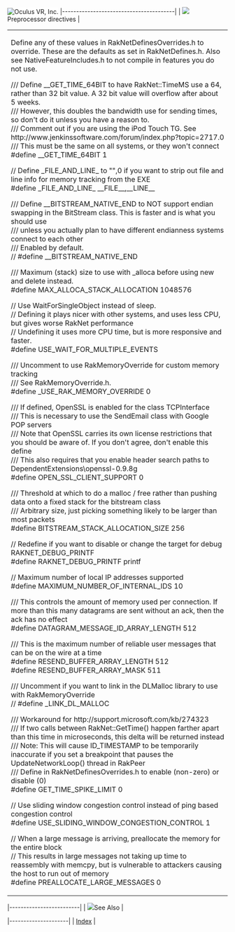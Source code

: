 <span style="background-color: rgb(255, 255, 255);">![Oculus VR, Inc.](RakNet_Icon_Final-copy.jpg)</span>
|----------------------------------------|
| ![](spacer.gif)Preprocessor directives |

<table>
<colgroup>
<col width="100%" />
</colgroup>
<tbody>
<tr class="odd">
<td align="left"><p>Define any of these values in RakNetDefinesOverrides.h to override. These are the defaults as set in RakNetDefines.h. Also see NativeFeatureIncludes.h to not compile in features you do not use.</p>
<p>/// Define __GET_TIME_64BIT to have RakNet::TimeMS use a 64, rather than 32 bit value. A 32 bit value will overflow after about 5 weeks.<br /> /// However, this doubles the bandwidth use for sending times, so don't do it unless you have a reason to.<br /> /// Comment out if you are using the iPod Touch TG. See http://www.jenkinssoftware.com/forum/index.php?topic=2717.0<br /> /// This must be the same on all systems, or they won't connect<br /> #define __GET_TIME_64BIT 1</p>
<p>// Define _FILE_AND_LINE_ to &quot;&quot;,0 if you want to strip out file and line info for memory tracking from the EXE<br /> #define _FILE_AND_LINE_ __FILE__,__LINE__</p>
<p>/// Define __BITSTREAM_NATIVE_END to NOT support endian swapping in the BitStream class. This is faster and is what you should use<br /> /// unless you actually plan to have different endianness systems connect to each other<br /> /// Enabled by default.<br /> // #define __BITSTREAM_NATIVE_END</p>
<p>/// Maximum (stack) size to use with _alloca before using new and delete instead.<br /> #define MAX_ALLOCA_STACK_ALLOCATION 1048576</p>
<p>// Use WaitForSingleObject instead of sleep.<br /> // Defining it plays nicer with other systems, and uses less CPU, but gives worse RakNet performance<br /> // Undefining it uses more CPU time, but is more responsive and faster.<br /> #define USE_WAIT_FOR_MULTIPLE_EVENTS</p>
<p>/// Uncomment to use RakMemoryOverride for custom memory tracking<br /> /// See RakMemoryOverride.h.<br /> #define _USE_RAK_MEMORY_OVERRIDE 0</p>
<p>/// If defined, OpenSSL is enabled for the class TCPInterface<br /> /// This is necessary to use the SendEmail class with Google POP servers<br /> /// Note that OpenSSL carries its own license restrictions that you should be aware of. If you don't agree, don't enable this define<br /> /// This also requires that you enable header search paths to DependentExtensions\openssl-0.9.8g<br /> #define OPEN_SSL_CLIENT_SUPPORT 0</p>
<p>/// Threshold at which to do a malloc / free rather than pushing data onto a fixed stack for the bitstream class<br /> /// Arbitrary size, just picking something likely to be larger than most packets<br /> #define BITSTREAM_STACK_ALLOCATION_SIZE 256</p>
<p>// Redefine if you want to disable or change the target for debug RAKNET_DEBUG_PRINTF<br /> #define RAKNET_DEBUG_PRINTF printf</p>
<p>// Maximum number of local IP addresses supported<br /> #define MAXIMUM_NUMBER_OF_INTERNAL_IDS 10</p>
<p>/// This controls the amount of memory used per connection. If more than this many datagrams are sent without an ack, then the ack has no effect<br /> #define DATAGRAM_MESSAGE_ID_ARRAY_LENGTH 512</p>
<p>/// This is the maximum number of reliable user messages that can be on the wire at a time<br /> #define RESEND_BUFFER_ARRAY_LENGTH 512<br /> #define RESEND_BUFFER_ARRAY_MASK 511</p>
<p>/// Uncomment if you want to link in the DLMalloc library to use with RakMemoryOverride<br /> // #define _LINK_DL_MALLOC</p>
<p>/// Workaround for http://support.microsoft.com/kb/274323<br /> /// If two calls between RakNet::GetTime() happen farther apart than this time in microseconds, this delta will be returned instead<br /> /// Note: This will cause ID_TIMESTAMP to be temporarily inaccurate if you set a breakpoint that pauses the UpdateNetworkLoop() thread in RakPeer<br /> /// Define in RakNetDefinesOverrides.h to enable (non-zero) or disable (0)<br /> #define GET_TIME_SPIKE_LIMIT 0</p>
<p>// Use sliding window congestion control instead of ping based congestion control<br /> #define USE_SLIDING_WINDOW_CONGESTION_CONTROL 1</p>
<p><span class="RakNetCode">// When a large message is arriving, preallocate the memory for the entire block<br /> // This results in large messages not taking up time to reassembly with memcpy, but is vulnerable to attackers causing the host to run out of memory<br /> #define PREALLOCATE_LARGE_MESSAGES 0<br /> </span></p></td>
</tr>
</tbody>
</table>

|-------------------------|
| ![](spacer.gif)See Also |

|---------------------|
| [Index](index.html) |

